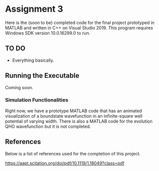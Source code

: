 # Assignment 3

Here is the (soon to be) completed code for the final project prototyped in MATLAB and written in C++ on Visual Studio 2019. 
This program requires Windows SDK version 10.0.16299.0 to run. 

## TO DO

* Everything basically.

## Running the Executable

Coming soon.

### Simulation Functionalities

Right now, we have a prototype MATLAB code that has an animated visualization of a boundstate wavefunction in an infinite-square well
potential of varying width. There is also a MATLAB code for the evolution QHO wavefunction but it is not completed. 

## References

Below is a list of references used for the completion of this project. 

https://aapt.scitation.org/doi/pdf/10.1119/1.18049?class=pdf




